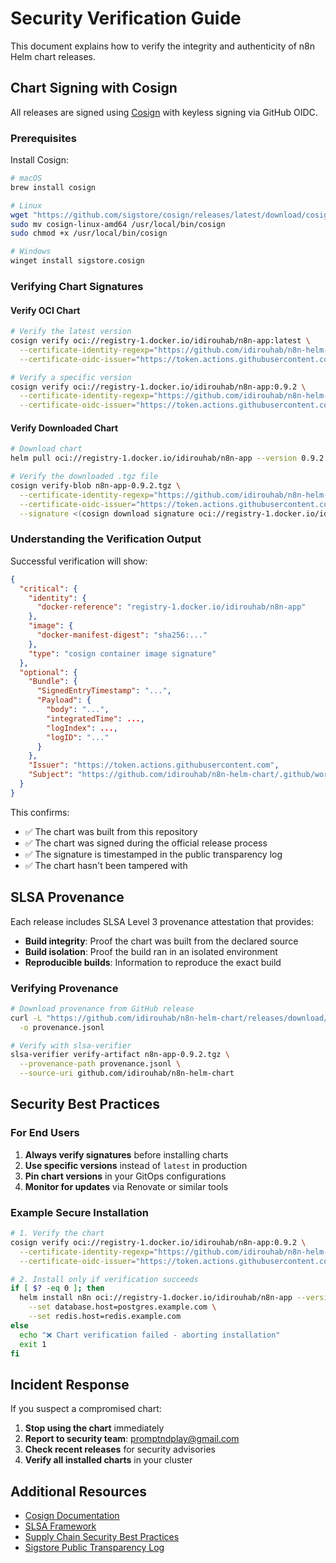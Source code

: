 # Security Verification Guide

This document explains how to verify the integrity and authenticity of n8n Helm chart releases.

## Chart Signing with Cosign

All releases are signed using [Cosign](https://github.com/sigstore/cosign) with keyless signing via GitHub OIDC.

### Prerequisites

Install Cosign:

```bash
# macOS
brew install cosign

# Linux
wget "https://github.com/sigstore/cosign/releases/latest/download/cosign-linux-amd64"
sudo mv cosign-linux-amd64 /usr/local/bin/cosign
sudo chmod +x /usr/local/bin/cosign

# Windows
winget install sigstore.cosign
```

### Verifying Chart Signatures

#### Verify OCI Chart

```bash
# Verify the latest version
cosign verify oci://registry-1.docker.io/idirouhab/n8n-app:latest \
  --certificate-identity-regexp="https://github.com/idirouhab/n8n-helm-chart" \
  --certificate-oidc-issuer="https://token.actions.githubusercontent.com"

# Verify a specific version
cosign verify oci://registry-1.docker.io/idirouhab/n8n-app:0.9.2 \
  --certificate-identity-regexp="https://github.com/idirouhab/n8n-helm-chart" \
  --certificate-oidc-issuer="https://token.actions.githubusercontent.com"
```

#### Verify Downloaded Chart

```bash
# Download chart
helm pull oci://registry-1.docker.io/idirouhab/n8n-app --version 0.9.2

# Verify the downloaded .tgz file
cosign verify-blob n8n-app-0.9.2.tgz \
  --certificate-identity-regexp="https://github.com/idirouhab/n8n-helm-chart" \
  --certificate-oidc-issuer="https://token.actions.githubusercontent.com" \
  --signature <(cosign download signature oci://registry-1.docker.io/idirouhab/n8n-app:0.9.2)
```

### Understanding the Verification Output

Successful verification will show:

```json
{
  "critical": {
    "identity": {
      "docker-reference": "registry-1.docker.io/idirouhab/n8n-app"
    },
    "image": {
      "docker-manifest-digest": "sha256:..."
    },
    "type": "cosign container image signature"
  },
  "optional": {
    "Bundle": {
      "SignedEntryTimestamp": "...",
      "Payload": {
        "body": "...",
        "integratedTime": ...,
        "logIndex": ...,
        "logID": "..."
      }
    },
    "Issuer": "https://token.actions.githubusercontent.com",
    "Subject": "https://github.com/idirouhab/n8n-helm-chart/.github/workflows/release-please.yml@refs/heads/main"
  }
}
```

This confirms:
- ✅ The chart was built from this repository
- ✅ The chart was signed during the official release process
- ✅ The signature is timestamped in the public transparency log
- ✅ The chart hasn't been tampered with

## SLSA Provenance

Each release includes SLSA Level 3 provenance attestation that provides:

- **Build integrity**: Proof the chart was built from the declared source
- **Build isolation**: Proof the build ran in an isolated environment
- **Reproducible builds**: Information to reproduce the exact build

### Verifying Provenance

```bash
# Download provenance from GitHub release
curl -L "https://github.com/idirouhab/n8n-helm-chart/releases/download/v0.9.2/n8n-helm-chart.intoto.jsonl" \
  -o provenance.jsonl

# Verify with slsa-verifier
slsa-verifier verify-artifact n8n-app-0.9.2.tgz \
  --provenance-path provenance.jsonl \
  --source-uri github.com/idirouhab/n8n-helm-chart
```

## Security Best Practices

### For End Users

1. **Always verify signatures** before installing charts
2. **Use specific versions** instead of `latest` in production
3. **Pin chart versions** in your GitOps configurations
4. **Monitor for updates** via Renovate or similar tools

### Example Secure Installation

```bash
# 1. Verify the chart
cosign verify oci://registry-1.docker.io/idirouhab/n8n-app:0.9.2 \
  --certificate-identity-regexp="https://github.com/idirouhab/n8n-helm-chart" \
  --certificate-oidc-issuer="https://token.actions.githubusercontent.com"

# 2. Install only if verification succeeds
if [ $? -eq 0 ]; then
  helm install n8n oci://registry-1.docker.io/idirouhab/n8n-app --version 0.9.2 \
    --set database.host=postgres.example.com \
    --set redis.host=redis.example.com
else
  echo "❌ Chart verification failed - aborting installation"
  exit 1
fi
```

## Incident Response

If you suspect a compromised chart:

1. **Stop using the chart** immediately
2. **Report to security team**: promptndplay@gmail.com
3. **Check recent releases** for security advisories
4. **Verify all installed charts** in your cluster

## Additional Resources

- [Cosign Documentation](https://docs.sigstore.dev/cosign/overview/)
- [SLSA Framework](https://slsa.dev/)
- [Supply Chain Security Best Practices](https://www.cisa.gov/resources-tools/resources/software-supply-chain-security)
- [Sigstore Public Transparency Log](https://search.sigstore.dev/)